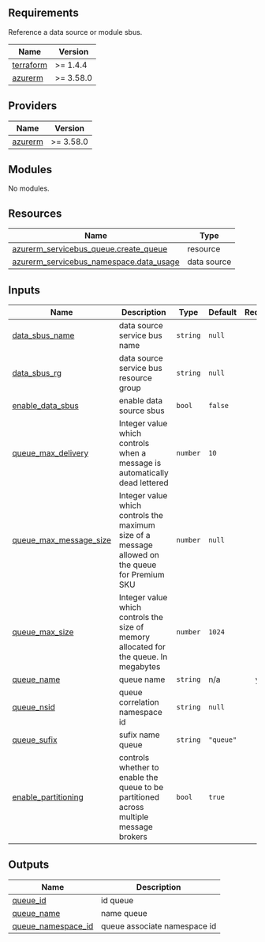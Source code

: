 <!-- BEGIN_TF_DOCS -->

## Requirements

Reference a data source or module sbus.

| Name                                                                     | Version   |
| ------------------------------------------------------------------------ | --------- |
| <a name="requirement_terraform"></a> [terraform](#requirement_terraform) | >= 1.4.4  |
| <a name="requirement_azurerm"></a> [azurerm](#requirement_azurerm)       | >= 3.58.0 |

## Providers

| Name                                                         | Version   |
| ------------------------------------------------------------ | --------- |
| <a name="provider_azurerm"></a> [azurerm](#provider_azurerm) | >= 3.58.0 |

## Modules

No modules.

## Resources

| Name                                                                                                                                               | Type        |
| -------------------------------------------------------------------------------------------------------------------------------------------------- | ----------- |
| [azurerm_servicebus_queue.create_queue](https://registry.terraform.io/providers/hashicorp/azurerm/latest/docs/resources/servicebus_queue)          | resource    |
| [azurerm_servicebus_namespace.data_usage](https://registry.terraform.io/providers/hashicorp/azurerm/latest/docs/data-sources/servicebus_namespace) | data source |

## Inputs

| Name                                                                                                | Description                                                                                     | Type     | Default   | Required |
| --------------------------------------------------------------------------------------------------- | ----------------------------------------------------------------------------------------------- | -------- | --------- | :------: |
| <a name="input_data_sbus_name"></a> [data_sbus_name](#input_data_sbus_name)                         | data source service bus name                                                                    | `string` | `null`    |    no    |
| <a name="input_data_sbus_rg"></a> [data_sbus_rg](#input_data_sbus_rg)                               | data source service bus resource group                                                          | `string` | `null`    |    no    |
| <a name="input_enable_data_sbus"></a> [enable_data_sbus](#input_enable_data_sbus)                   | enable data source sbus                                                                         | `bool`   | `false`   |    no    |
| <a name="input_queue_max_delivery"></a> [queue_max_delivery](#input_queue_max_delivery)             | Integer value which controls when a message is automatically dead lettered                      | `number` | `10`      |    no    |
| <a name="input_queue_max_message_size"></a> [queue_max_message_size](#input_queue_max_message_size) | Integer value which controls the maximum size of a message allowed on the queue for Premium SKU | `number` | `null`    |    no    |
| <a name="input_queue_max_size"></a> [queue_max_size](#input_queue_max_size)                         | Integer value which controls the size of memory allocated for the queue. In megabytes           | `number` | `1024`    |    no    |
| <a name="input_queue_name"></a> [queue_name](#input_queue_name)                                     | queue name                                                                                      | `string` | n/a       |   yes    |
| <a name="input_queue_nsid"></a> [queue_nsid](#input_queue_nsid)                                     | queue correlation namespace id                                                                  | `string` | `null`    |    no    |
| <a name="input_queue_sufix"></a> [queue_sufix](#input_queue_sufix)                                  | sufix name queue                                                                                | `string` | `"queue"` |    no    |
| <a name="input_enable_partitioning"></a> [enable_partitioning](#input_enable_partitioning)                                  | controls whether to enable the queue to be partitioned across multiple message brokers   | `bool` | `true` |    no    |
## Outputs

| Name                                                                                      | Description                  |
| ----------------------------------------------------------------------------------------- | ---------------------------- |
| <a name="output_queue_id"></a> [queue_id](#output_queue_id)                               | id queue                     |
| <a name="output_queue_name"></a> [queue_name](#output_queue_name)                         | name queue                   |
| <a name="output_queue_namespace_id"></a> [queue_namespace_id](#output_queue_namespace_id) | queue associate namespace id |

<!-- END_TF_DOCS -->
